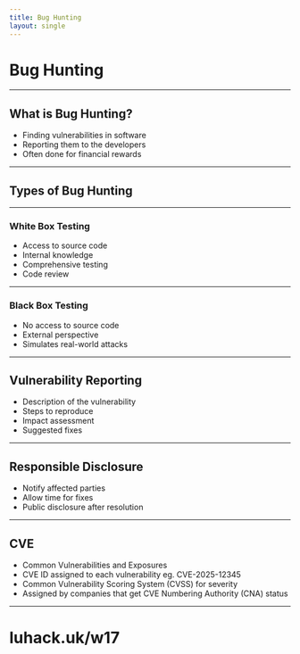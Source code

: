 ```yaml
---
title: Bug Hunting
layout: single
---
```


# Bug Hunting

---

## What is Bug Hunting?

- Finding vulnerabilities in software
- Reporting them to the developers
- Often done for financial rewards

---

## Types of Bug Hunting

---

### White Box Testing

- Access to source code
- Internal knowledge
- Comprehensive testing
- Code review

---

### Black Box Testing

- No access to source code
- External perspective
- Simulates real-world attacks

---

## Vulnerability Reporting

- Description of the vulnerability
- Steps to reproduce
- Impact assessment
- Suggested fixes

---

## Responsible Disclosure

- Notify affected parties
- Allow time for fixes
- Public disclosure after resolution

---

## CVE

- Common Vulnerabilities and Exposures
- CVE ID assigned to each vulnerability eg. CVE-2025-12345
- Common Vulnerability Scoring System (CVSS) for severity
- Assigned by companies that get CVE Numbering Authority (CNA) status

---

# luhack.uk/w17